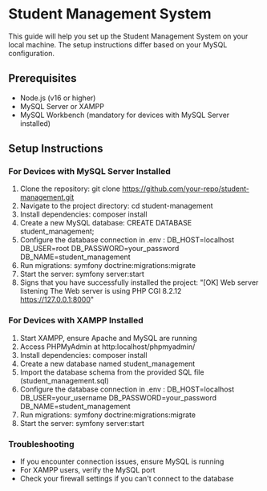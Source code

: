 # Student Management System

This guide will help you set up the Student Management System on your local machine. The setup instructions differ based on your MySQL configuration.

## Prerequisites

- Node.js (v16 or higher)
- MySQL Server or XAMPP
- MySQL Workbench (mandatory for devices with MySQL Server installed)

## Setup Instructions

### For Devices with MySQL Server Installed

1. Clone the repository:
   git clone https://github.com/your-repo/student-management.git
2. Navigate to the project directory:
   cd student-management
3. Install dependencies:
   composer install
4. Create a new MySQL database:
   CREATE DATABASE student_management;
5. Configure the database connection in .env :
   DB_HOST=localhost
   DB_USER=root
   DB_PASSWORD=your_password
   DB_NAME=student_management
6. Run migrations:
   symfony doctrine:migrations:migrate
7. Start the server:
   symfony server:start
8. Signs that you have successfully installed the project:
   "[OK] Web server listening
   The Web server is using PHP CGI 8.2.12  
    https://127.0.0.1:8000"

### For Devices with XAMPP Installed

1. Start XAMPP, ensure Apache and MySQL are running
2. Access PHPMyAdmin at http:localhost/phpmyadmin/
3. Install dependencies:
   composer install
4. Create a new database named student_management
5. Import the database schema from the provided SQL file (student_management.sql)
6. Configure the database connection in .env :
   DB_HOST=localhost
   DB_USER=your_username
   DB_PASSWORD=your_password
   DB_NAME=student_management
7. Run migrations:
   symfony doctrine:migrations:migrate
8. Start the server:
   symfony server:start

### Troubleshooting

- If you encounter connection issues, ensure MySQL is running
- For XAMPP users, verify the MySQL port
- Check your firewall settings if you can't connect to the database
